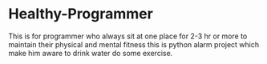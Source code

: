 # Healthy-Programmer
This is for programmer who always sit at one place for 2-3 hr or more to maintain 
their physical and mental fitness this is python alarm project which make him aware
to drink water do some exercise. 
